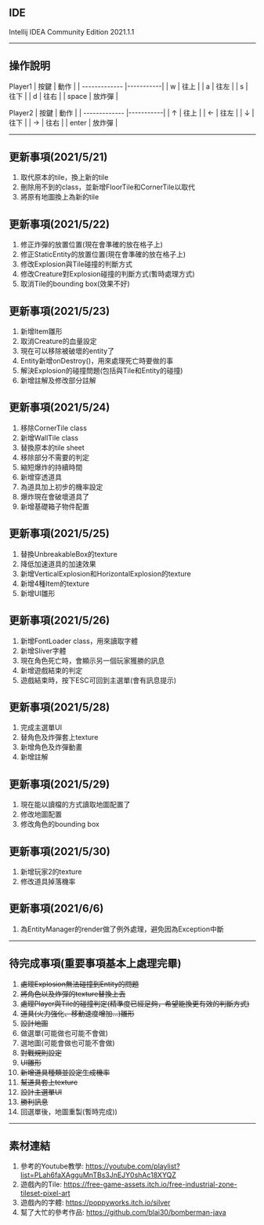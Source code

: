 ## IDE

Intellij IDEA Community Edition 2021.1.1

---

## 操作說明

Player1
| 按鍵          | 動作      |
| ------------- |-----------|
| w             | 往上      |
| a             | 往左      |
| s             | 往下      |
| d             | 往右      |
| space         | 放炸彈    |

Player2
| 按鍵          | 動作      |
| ------------- |-----------|
| ↑             | 往上      |
| ←             | 往左      |
| ↓             | 往下      |
| →             | 往右      |
| enter         | 放炸彈    |

---

## 更新事項(2021/5/21)

1. 取代原本的tile，換上新的tile
2. 刪除用不到的class，並新增FloorTile和CornerTile以取代
3. 將原有地圖換上為新的tile

## 更新事項(2021/5/22)

1. 修正炸彈的放置位置(現在會準確的放在格子上)
2. 修正StaticEntity的放置位置(現在會準確的放在格子上)
3. 修改Explosion與Tile碰撞的判斷方式
4. 修改Creature對Explosion碰撞的判斷方式(暫時處理方式)
5. 取消Tile的bounding box(效果不好)

## 更新事項(2021/5/23)

1. 新增Item雛形
2. 取消Creature的血量設定
3. 現在可以移除被破壞的entity了
4. Entity新增onDestroy()，用來處理死亡時要做的事
5. 解決Explosion的碰撞問題(包括與Tile和Entity的碰撞)
6. 新增註解及修改部分註解

## 更新事項(2021/5/24)

1. 移除CornerTile class
2. 新增WallTile class
3. 替換原本的tile sheet
4. 移除部分不需要的判定
5. 縮短爆炸的持續時間
6. 新增穿透道具
7. 為道具加上初步的機率設定
8. 爆炸現在會破壞道具了
9. 新增基礎箱子物件配置

## 更新事項(2021/5/25)

1. 替換UnbreakableBox的texture
2. 降低加速道具的加速效果
3. 新增VerticalExplosion和HorizontalExplosion的texture
4. 新增4種Item的texture
5. 新增UI雛形

## 更新事項(2021/5/26)

1. 新增FontLoader class，用來讀取字體
2. 新增Sliver字體
3. 現在角色死亡時，會顯示另一個玩家獲勝的訊息
4. 新增遊戲結束的判定
5. 遊戲結束時，按下ESC可回到主選單(會有訊息提示)

## 更新事項(2021/5/28)

1. 完成主選單UI
2. 替角色及炸彈套上texture
3. 新增角色及炸彈動畫
4. 新增註解

## 更新事項(2021/5/29)

1. 現在能以讀檔的方式讀取地圖配置了
2. 修改地圖配置
3. 修改角色的bounding box

## 更新事項(2021/5/30)

1. 新增玩家2的texture
2. 修改道具掉落機率

## 更新事項(2021/6/6)

1. 為EntityManager的render做了例外處理，避免因為Exception中斷


---

## 待完成事項(重要事項基本上處理完畢)

1. ~~處理Explosion無法碰撞到Entity的問題~~
2. ~~將角色以及炸彈的texture替換上去~~
3. ~~處理Player與Tile的碰撞判定(精準度已經足夠，希望能換更有效的判斷方式)~~
4. ~~道具(火力強化、移動速度增加...)雛形~~
5. ~~設計地圖~~
6. 做選單(可能做也可能不會做)
7. 選地圖(可能會做也可能不會做)
8. ~~對戰規則設定~~
9. ~~UI雛形~~
10. ~~新增道具種類並設定生成機率~~
11. ~~幫道具套上texture~~
12. ~~設計主選單UI~~
13. ~~勝利訊息~~
14. 回選單後，地圖重製(暫時完成))

---

## 素材連結

1. 參考的Youtube教學:
   https://youtube.com/playlist?list=PLah6faXAgguMnTBs3JnEJY0shAc18XYQZ
2. 遊戲內的Tile:
   https://free-game-assets.itch.io/free-industrial-zone-tileset-pixel-art
3. 遊戲內的字體:
   https://poppyworks.itch.io/silver
4. 幫了大忙的參考作品:
   https://github.com/blai30/bomberman-java